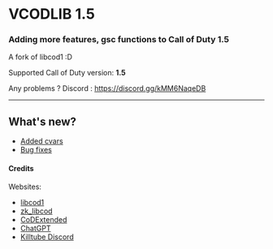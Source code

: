 # VCODLIB 1.5
### Adding more features, gsc functions to Call of Duty 1.5
A fork of libcod1 :D

Supported Call of Duty version: **1.5**

Any problems ? Discord : https://discord.gg/kMM6NaqeDB
___

## What's new?
- [Added cvars](docs/cvars.md)
- [Bug fixes](docs/bugfixes.md)

#### Credits

Websites:
- [libcod1](https://github.com/cod1dev/libcod1/)
- [zk_libcod](https://github.com/ibuddieat/zk_libcod/)
- [CoDExtended](https://github.com/xtnded/codextended/)
- [ChatGPT](https://chat.openai.com/)
- [Killtube Discord](https://discord.gg/7hK9da3SB5)
